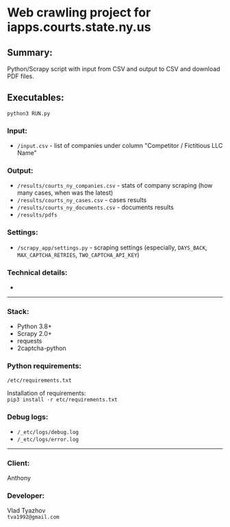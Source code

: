 # Web crawling project for iapps.courts.state.ny.us

## Summary:
Python/Scrapy script with input from CSV and output to CSV and download PDF files.

## Executables:
`python3 RUN.py`

### Input:
- `/input.csv` - list of companies under column "Competitor / Fictitious LLC Name"

### Output: 
- `/results/courts_ny_companies.csv` - stats of company scraping (how many cases, when was the latest)
- `/results/courts_ny_cases.csv` - cases results
- `/results/courts_ny_documents.csv` - documents results
- `/results/pdfs`

### Settings:
- `/scrapy_app/settings.py` - scraping settings (especially, `DAYS_BACK`, `MAX_CAPTCHA_RETRIES`, `TWO_CAPTCHA_API_KEY`)

### Technical details:
- 

---
### Stack:
* Python 3.8+
* Scrapy 2.0+
* requests
* 2captcha-python

### Python requirements:
`/etc/requirements.txt`

Installation of requirements:  
`pip3 install -r etc/requirements.txt`

### Debug logs:
- `/_etc/logs/debug.log`
- `/_etc/logs/error.log`

---

### Client:
Anthony

### Developer:
Vlad Tyazhov  
`tva1992@gmail.com`